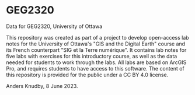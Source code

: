 # GEG2320
Data for GEG2320, University of Ottawa

This repository was created as part of a project to develop open-access lab notes for the University of Ottawa's "GIS and the Digital Earth" course and its French counterpart "SIG et la Terre numérique". It contains lab notes for five labs with exercises for this introductory course, as well as the data needed for students to work through the labs. All labs are based on ArcGIS Pro, and requires students to have access to this software. The content of this repository is provided for the public under a CC BY 4.0 license.

Anders Knudby, 8 June 2023.
